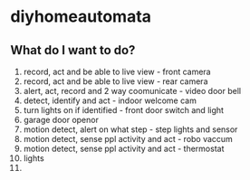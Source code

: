 # diyhomeautomata

## What do I want to do?
1.  record, act and be able to live view - front camera
2.  record, act and be able to live view - rear camera
3.  alert, act, record and 2 way coomunicate - video door bell
4.  detect, identify and act - indoor welcome cam
5.  turn lights on if identified - front door switch and light
6.  garage door openor
7.  motion detect, alert on what step - step lights and sensor
8.  motion detect, sense ppl activity and act - robo vaccum
9.  motion detect, sense ppl activity and act - thermostat
10. lights
12. 
